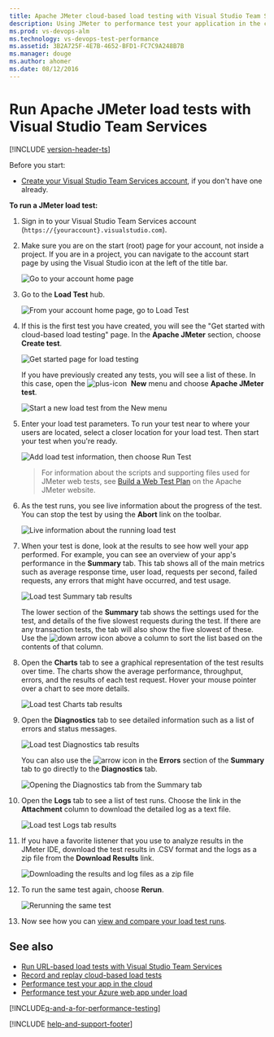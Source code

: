 ```yaml
---
title: Apache JMeter cloud-based load testing with Visual Studio Team Services
description: Using JMeter to performance test your application in the cloud with Visual Studio Team Services
ms.prod: vs-devops-alm
ms.technology: vs-devops-test-performance
ms.assetid: 3B2A725F-4E7B-4652-BFD1-FC7C9A248B7B
ms.manager: douge
ms.author: ahomer
ms.date: 08/12/2016
---
```


# Run Apache JMeter load tests with Visual Studio Team Services

[!INCLUDE [version-header-ts](../../_shared/version-header-ts.md)]

Before you start:

* [Create your Visual Studio Team Services account](https://www.visualstudio.com/products/visual-studio-team-services-vs), 
  if you don't have one already.

**To run a JMeter load test:**

1. Sign in to your Visual Studio Team Services account (```https://{youraccount}.visualstudio.com```).

1. Make sure you are on the start (root) page for your account, not inside a project.
   If you are in a project, you can navigate to the account start page by using the Visual Studio icon at the left of the title bar.  

   ![Go to your account home page](_img/_shared/goto-homepage.png)

1. Go to the **Load Test** hub.

   ![From your account home page, go to Load Test](_img/_shared/LoadTestHubVSO.png)

1. If this is the first test you have created, you will see the
   "Get started with cloud-based load testing" page. 
   In the **Apache JMeter** section, choose **Create test**. 

   ![Get started page for load testing](_img/get-started-jmeter-test/JMeterLoadTestVSO-get-started.png)

   If you have previously created any tests, you will see a list of these.
   In this case, open the ![plus-icon](../../_img/plus-icon.png) &nbsp;**New**
   menu and choose **Apache JMeter test**.

   ![Start a new load test from the New menu](_img/get-started-jmeter-test/JMeterLoadTestVSO-new-menu-item.png)

1. Enter your load test parameters. To run your test near to where your users are located,
   select a closer location for your load test. Then start your test when you're ready.

   ![Add load test information, then choose Run Test](_img/get-started-jmeter-test/JMeterLoadTestVSO-parameters.png)

   >For information about the scripts and supporting files used for JMeter
   web tests, see [Build a Web Test Plan](http://jmeter.apache.org/usermanual/build-web-test-plan.html)
   on the Apache JMeter website.
 
1. As the test runs, you see live information about the progress
   of the test. You can stop the test by using the **Abort** link on the
   toolbar.

   ![Live information about the running load test](_img/get-started-jmeter-test/JMeterTestVSO-progress.png)

1. When your test is done, look at the results to see how 
   well your app performed. For example, you can see an overview
   of your app's performance in the **Summary** tab.
   This tab shows all of the main metrics such as average response
   time, user load, requests per second, failed requests, any errors
   that might have occurred, and test usage.

   ![Load test Summary tab results](_img/get-started-jmeter-test/JMeterLoadTestVSO-summary-tab.png)
 
   The lower section of the **Summary** tab shows the settings used
   for the test, and details of the five slowest requests during the test.
   If there are any transaction tests, the tab will also show the five slowest of these.
   Use the ![down arrow](_img/_shared/SimpleLoadTestVSO-sort-column.png)
   icon above a column to sort the list based on the contents of that column.

1. Open the **Charts** tab to see a graphical representation of 
   the test results over time. The charts show the average
   performance, throughput, errors, and the results of each test 
   request. Hover your mouse pointer over a chart to 
   see more details. 

   ![Load test Charts tab results](_img/_shared/LoadTestVSO-charts.png)

1. Open the **Diagnostics** tab to see detailed information such as a list
   of errors and status messages.

   ![Load test Diagnostics tab results](_img/get-started-jmeter-test/JMeterLoadTestVSO-diagnostics-tab.png)

   You can also use the ![arrow](_img/_shared/SimpleLoadTestVSO-summary-errors-icon.png)
   icon in the **Errors** section of the **Summary** tab to go directly to the 
   **Diagnostics** tab.

   ![Opening the Diagnostics tab from the Summary tab](_img/_shared/SimpleLoadTestVSO-summary-errors-link.png)

1. Open the **Logs** tab to see a list of test runs. Choose the link in
   the **Attachment** column to download the detailed log as a text file.

   ![Load test Logs tab results](_img/get-started-jmeter-test/JMeterLoadTestVSO-logs-tab.png)

1. If you have a favorite listener that you use to analyze results in
   the JMeter IDE, download the test results in .CSV format and the logs
   as a zip file from the **Download Results** link.

   ![Downloading the results and log files as a zip file](_img/get-started-jmeter-test/JMeterLoadTestVSO-download-results.png)

1. To run the same test again, choose **Rerun**.

   ![Rerunning the same test](_img/get-started-jmeter-test/JMeterLoadTestVSO-rerun-test.png)

1. Now see how you can [view and compare your load test runs](performance-reports.md).

## See also

* [Run URL-based load tests with Visual Studio Team Services](get-started-simple-cloud-load-test.md)
* [Record and replay cloud-based load tests](record-and-replay-cloud-load-tests.md)
* [Performance test your app in the cloud](getting-started-with-performance-testing.md#cloudloadtest)
* [Performance test your Azure web app under load](../app-service-web-app-performance-test.md)

[!INCLUDE[q-and-a-for-performance-testing](../../_shared/q-and-a-for-performance-testing.md)]

[!INCLUDE [help-and-support-footer](../../_shared/help-and-support-footer.md)] 
